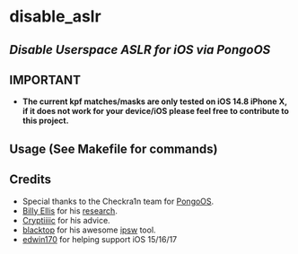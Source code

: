 # disable_aslr

## _Disable Userspace ASLR for iOS via PongoOS_


## IMPORTANT
- **The current kpf matches/masks are only tested on iOS 14.8 iPhone X, if it does not work for your device/iOS please feel free to contribute to this project.**

## Usage (See Makefile for commands)

## Credits

- Special thanks to the Checkra1n team for [PongoOS](https://github.com/checkra1n/PongoOS).
- [Billy Ellis](https://github.com/Billy-Ellis) for his [research](https://bellis1000.medium.com/aslr-the-ios-kernel-how-virtual-address-spaces-are-randomised-d76d14dc7ebb).
- [Cryptiiiic](https://github.com/cryptiiiic) for his advice.
- [blacktop](https://github.com/blacktop) for his awesome [ipsw](https://github.com/blacktop/ipsw) tool.
- [edwin170](https://github.com/edwin170) for helping support iOS 15/16/17
